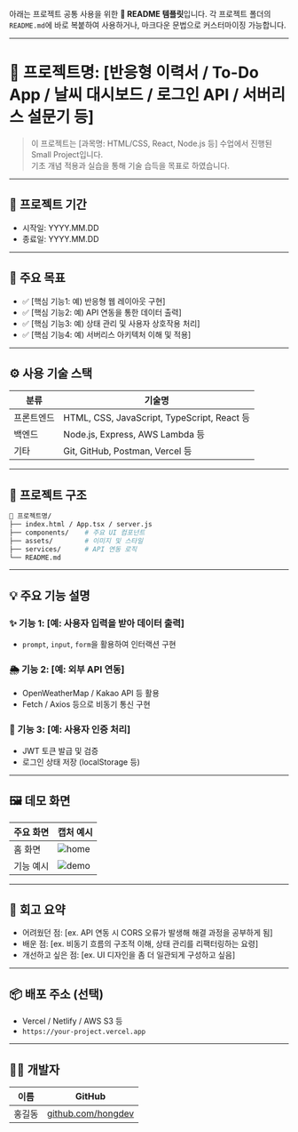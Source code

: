 아래는 프로젝트 공통 사용을 위한 **📘 README 템플릿**입니다.
각 프로젝트 폴더의 `README.md`에 바로 복붙하여 사용하거나, 마크다운 문법으로 커스터마이징 가능합니다.

---

# 📌 프로젝트명: [반응형 이력서 / To-Do App / 날씨 대시보드 / 로그인 API / 서버리스 설문기 등]

> 이 프로젝트는 [과목명: HTML/CSS, React, Node.js 등] 수업에서 진행된 Small Project입니다.  
> 기초 개념 적용과 실습을 통해 기술 습득을 목표로 하였습니다.

---

## 📆 프로젝트 기간

- 시작일: YYYY.MM.DD
- 종료일: YYYY.MM.DD

---

## 🎯 주요 목표

- ✅ [핵심 기능1: 예) 반응형 웹 레이아웃 구현]
- ✅ [핵심 기능2: 예) API 연동을 통한 데이터 출력]
- ✅ [핵심 기능3: 예) 상태 관리 및 사용자 상호작용 처리]
- ✅ [핵심 기능4: 예) 서버리스 아키텍처 이해 및 적용]

---

## ⚙️ 사용 기술 스택

| 분류     | 기술명                            |
|--------|----------------------------------|
| 프론트엔드 | HTML, CSS, JavaScript, TypeScript, React 등 |
| 백엔드   | Node.js, Express, AWS Lambda 등       |
| 기타     | Git, GitHub, Postman, Vercel 등        |

---

## 🧱 프로젝트 구조

```bash
📁 프로젝트명/
├── index.html / App.tsx / server.js
├── components/    # 주요 UI 컴포넌트
├── assets/        # 이미지 및 스타일
├── services/      # API 연동 로직
└── README.md
```

---

## 💡 주요 기능 설명

### ✨ 기능 1: \[예: 사용자 입력을 받아 데이터 출력]

* `prompt`, `input`, `form`을 활용하여 인터랙션 구현

### 🌦️ 기능 2: \[예: 외부 API 연동]

* OpenWeatherMap / Kakao API 등 활용
* Fetch / Axios 등으로 비동기 통신 구현

### 🔐 기능 3: \[예: 사용자 인증 처리]

* JWT 토큰 발급 및 검증
* 로그인 상태 저장 (localStorage 등)

---

## 🖼️ 데모 화면

| 주요 화면 | 캡처 예시                      |
| ----- | -------------------------- |
| 홈 화면  | ![home](./assets/home.png) |
| 기능 예시 | ![demo](./assets/demo.gif) |

---

## 🧠 회고 요약

* 어려웠던 점: \[ex. API 연동 시 CORS 오류가 발생해 해결 과정을 공부하게 됨]
* 배운 점: \[ex. 비동기 흐름의 구조적 이해, 상태 관리를 리팩터링하는 요령]
* 개선하고 싶은 점: \[ex. UI 디자인을 좀 더 일관되게 구성하고 싶음]

---

## 📦 배포 주소 (선택)

* Vercel / Netlify / AWS S3 등
* `https://your-project.vercel.app`

---

## 🙋‍♀️ 개발자

| 이름  | GitHub                                           |
| --- | ------------------------------------------------ |
| 홍길동 | [github.com/hongdev](https://github.com/hongdev) |

